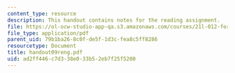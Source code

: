```yaml
---
content_type: resource
description: This handout contains notes for the reading assignment.
file: https://ol-ocw-studio-app-qa.s3.amazonaws.com/courses/21l-012-forms-of-western-narrative-spring-2004/ad2ff446c7d338e033b52eb7f25f5200_handout09reng.pdf
file_type: application/pdf
parent_uid: 79b1ba26-8c0f-de5f-1d3c-fea8c5ff8286
resourcetype: Document
title: handout09reng.pdf
uid: ad2ff446-c7d3-38e0-33b5-2eb7f25f5200
---
```

